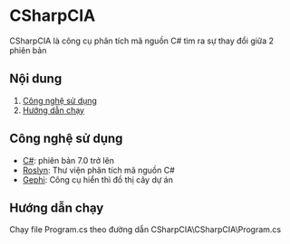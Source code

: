 # CSharpCIA
CSharpCIA là công cụ phân tích mã nguồn C# tìm ra sự thay đổi giữa 2 phiên bản

## Nội dung
1. [Công nghệ sử dụng](#tech)
2. [Hướng dẫn chạy](#run)

<a name="tech"></a>
## Công nghệ sử dụng
* [C#](https://learn.microsoft.com/vi-vn/dotnet/csharp): phiên bản 7.0 trở lên
* [Roslyn](https://github.com/dotnet/roslyn): Thư viện phân tích mã nguồn C#
* [Gephi](https://gephi.org/): Công cụ hiển thì đồ thị cây dự án
<a name="run"></a>
## Hướng dẫn chạy
Chạy file Program.cs theo đường dẫn CSharpCIA\CSharpCIA\Program.cs
